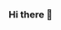 ### Hi there 👋

<!--
**ahmetozalp/ahmetozalp** is a ✨ _special_ ✨ repository because its `README.md` (this file) appears on your GitHub profile.

My life gist :

- 🔭 I am currently working as a javascript developer in a large private company
- 🌱 I’m currently learning to manage my time, and be productive.
- 👯 I’m looking to collaborate on any idea that impresses me.
- 💬 Ask me about Web Development, Machine Learning, Design, Mobile Application
- 📫 How to reach me: [Ahmet OZALP](https://www.instagram.com/ahmetozalpjson/?hl=en)
- 😄 Pronouns: ...
- ⚡ Fun fact: I love Irish Coffee ☕
-->
